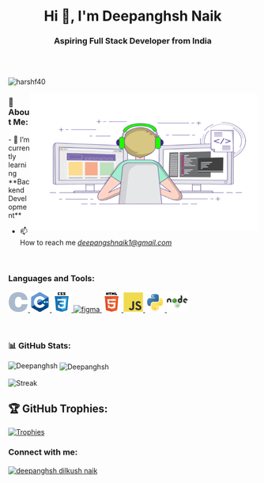 <h1 align="center">Hi 👋, I'm Deepanghsh Naik</h1>
<h3 align="center">Aspiring Full Stack Developer from India</h3>
<br> <br>
<p align="left"> <img src="https://komarev.com/ghpvc/?username=Deepanghsh&label=Profile%20views&color=00ff00&style=plastic" alt="harshf40" /> </p>
<img align="right" height="280" width="460" src="https://raw.githubusercontent.com/mikonoid/mikonoid/main/images/gifs/coder3.gif" />

<h3 align="left">💫 About Me:</h3>
- 🌱 I’m currently learning **Backend Development**

- 📫 How to reach me *deepangshnaik1@gmail.com*
<br>

<h3 align="left">Languages and Tools:</h3>
<p align="left"> <a href="https://www.cprogramming.com/" target="_blank" rel="noreferrer"> <img src="https://raw.githubusercontent.com/devicons/devicon/master/icons/c/c-original.svg" alt="c" width="40" height="40"/> </a> <a href="https://www.w3schools.com/cpp/" target="_blank" rel="noreferrer"> <img src="https://raw.githubusercontent.com/devicons/devicon/master/icons/cplusplus/cplusplus-original.svg" alt="cplusplus" width="40" height="40"/> </a> <a href="https://www.w3schools.com/css/" target="_blank" rel="noreferrer"> <img src="https://raw.githubusercontent.com/devicons/devicon/master/icons/css3/css3-original-wordmark.svg" alt="css3" width="40" height="40"/> </a> <a href="https://www.figma.com/" target="_blank" rel="noreferrer"> <img src="https://www.vectorlogo.zone/logos/figma/figma-icon.svg" alt="figma" width="40" height="40"/> </a> <a href="https://www.w3.org/html/" target="_blank" rel="noreferrer"> <img src="https://raw.githubusercontent.com/devicons/devicon/master/icons/html5/html5-original-wordmark.svg" alt="html5" width="40" height="40"/> </a> <a href="https://developer.mozilla.org/en-US/docs/Web/JavaScript" target="_blank" rel="noreferrer"> <img src="https://raw.githubusercontent.com/devicons/devicon/master/icons/javascript/javascript-original.svg" alt="javascript" width="40" height="40"/> </a> <a href="https://www.python.org" target="_blank" rel="noreferrer"> <img src="https://raw.githubusercontent.com/devicons/devicon/master/icons/python/python-original.svg" alt="python" width="40" height="40"/> </a>
<a target="_blank" href="https://raw.githubusercontent.com/devicons/devicon/master/icons/nodejs/nodejs-original-wordmark.svg" style="display: inline-block;"><img src="https://raw.githubusercontent.com/devicons/devicon/master/icons/nodejs/nodejs-original-wordmark.svg" alt="nodejs" width="42" height="42" /></a></p>
<br>

<h3>📊 GitHub Stats:</h3>
<p><img align="left" src="https://github-readme-stats.vercel.app/api/top-langs?username=Deepanghsh&show_icons=true&locale=en&layout=compact" alt="Deepanghsh" /></p>

<p>&nbsp;<img align="center" src="https://github-readme-stats.vercel.app/api?username=Deepanghsh&show_icons=true&locale=en" alt="Deepanghsh" /></p>

<p><img align="center" src="https://github-readme-streak-stats.herokuapp.com/?user=Deepanghsh&" alt="Streak" /></p>


## 🏆 GitHub Trophies:
<p align="left"> <a href="https://github.com/ryo-ma/github-profile-trophy"><img src="https://github-profile-trophy.vercel.app/?username=Deepanghsh" alt="Trophies" /></a> </p>

<h3 align="left">Connect with me:</h3>
<p align="left">
<a href="https://linkedin.com/in/deepanghsh dilkush naik" target="blank"><img align="center" src="https://raw.githubusercontent.com/rahuldkjain/github-profile-readme-generator/master/src/images/icons/Social/linked-in-alt.svg" alt="deepanghsh dilkush naik" height="30" width="40" /></a>
</p>
